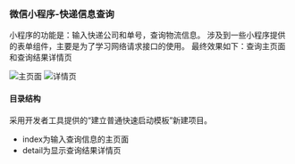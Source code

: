 ### 微信小程序-快递信息查询

小程序的功能是：输入快递公司和单号，查询物流信息。
涉及到一些小程序提供的表单组件，主要是为了学习网络请求接口的使用。
最终效果如下：查询主页面和查询结果详情页

![主页面](http://upload-images.jianshu.io/upload_images/9600426-e538c6947e684cb3.png?imageMogr2/auto-orient/strip%7CimageView2/2/w/1240)
![详情页](http://upload-images.jianshu.io/upload_images/9600426-c613167236475e11.png?imageMogr2/auto-orient/strip%7CimageView2/2/w/1240)
#### 目录结构

采用开发者工具提供的“建立普通快速启动模板”新建项目。
- index为输入查询信息的主页面
- detail为显示查询结果详情页
